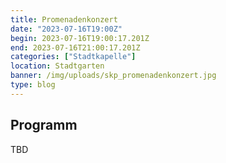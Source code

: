```yaml
---
title: Promenadenkonzert
date: "2023-07-16T19:00Z"
begin: 2023-07-16T19:00:17.201Z
end: 2023-07-16T21:00:17.201Z
categories: ["Stadtkapelle"]
location: Stadtgarten
banner: /img/uploads/skp_promenadenkonzert.jpg
type: blog
---
```

## Programm

TBD